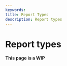 ```yaml
---
keywords:
title: Report Types
description: Report types
---
```

# Report types

**This page is a WIP**

